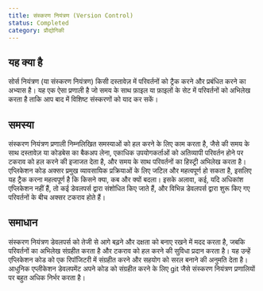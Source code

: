 ```yaml
---
title: संस्करण नियंत्रण (Version Control)
status: Completed
category: प्रौद्योगिकी
---
```


## यह क्या है

सोर्स नियंत्रण (या संस्करण नियंत्रण) किसी दस्तावेज़ में परिवर्तनों को ट्रैक करने और प्रबंधित करने का अभ्यास है। यह एक ऐसा प्रणाली है जो समय के साथ फ़ाइल या फ़ाइलों के सेट में परिवर्तनों को अभिलेख करता है ताकि आप बाद में विशिष्ट संस्करणों को याद कर सकें।

## समस्या

संस्करण नियंत्रण प्रणाली निम्नलिखित समस्याओं को हल करने के लिए काम करता है, जैसे की समय के साथ दस्तावेज़ या कोडबेस का बैकअप लेना, एकाधिक उपयोगकर्ताओं को अतिव्यापी परिवर्तन होने पर टकराव को हल करने की इजाजत देता है, और समय के साथ परिवर्तनों का हिस्ट्री अभिलेख करता है। एप्लिकेशन कोड अक्सर प्रमुख व्यावसायिक प्रक्रियाओं के लिए जटिल और महत्वपूर्ण हो सकता है, इसलिए यह ट्रैक करना महत्वपूर्ण है कि किसने क्या, कब और क्यों बदला। इसके अलावा, कई, यदि अधिकांश एप्लिकेशन नहीं हैं, तो कई डेवलपर्स द्वारा संशोधित किए जाते हैं, और विभिन्न डेवलपर्स द्वारा शुरू किए गए परिवर्तनों के बीच अक्सर टकराव होते हैं।

## समाधान

संस्करण नियंत्रण डेवलपर्स को तेजी से आगे बढ़ने और दक्षता को बनाए रखने में मदद करता है, जबकि परिवर्तनों का अभिलेख संग्रहीत करता है और टकराव को हल करने की सुविधा प्रदान करता है। यह उन्हें एप्लिकेशन कोड को एक रिपॉजिटरी में संग्रहीत करने और सहयोग को सरल बनाने की अनुमति देता है। आधुनिक एप्लीकेशन डेवलपमेंट अपने कोड को संग्रहीत करने के लिए git जैसे संस्करण नियंत्रण प्रणालियों पर बहुत अधिक निर्भर करता है।
